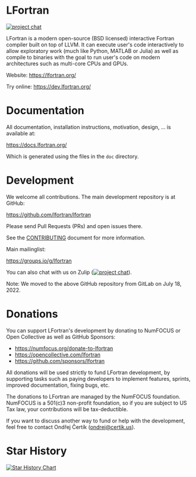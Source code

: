 # LFortran

[![project chat](https://img.shields.io/badge/zulip-join_chat-brightgreen.svg)](https://lfortran.zulipchat.com/)

LFortran is a modern open-source (BSD licensed) interactive Fortran compiler
built on top of LLVM. It can execute user's code interactively to allow
exploratory work (much like Python, MATLAB or Julia) as well as compile to
binaries with the goal to run user's code on modern architectures such as
multi-core CPUs and GPUs.

Website: https://lfortran.org/

Try online: https://dev.lfortran.org/

# Documentation

All documentation, installation instructions, motivation, design, ... is
available at:

https://docs.lfortran.org/

Which is generated using the files in the `doc` directory.


# Development

We welcome all contributions.
The main development repository is at GitHub:

https://github.com/lfortran/lfortran

Please send Pull Requests (PRs) and open issues there.

See the [CONTRIBUTING](CONTRIBUTING.md) document for more information.

Main mailinglist:

https://groups.io/g/lfortran

You can also chat with us on Zulip ([![project chat](https://img.shields.io/badge/zulip-join_chat-brightgreen.svg)](https://lfortran.zulipchat.com/)).

Note: We moved to the above GitHub repository from GitLab on July 18, 2022.

# Donations

You can support LFortran's development by donating to NumFOCUS or Open
Collective as well as GitHub Sponsors:

* https://numfocus.org/donate-to-lfortran
* https://opencollective.com/lfortran
* https://github.com/sponsors/lfortran

All donations will be used strictly to fund LFortran development, by supporting
tasks such as paying developers to implement features, sprints, improved
documentation, fixing bugs, etc.

The donations to LFortran are managed by the NumFOCUS foundation. NumFOCUS is a
501(c)3 non-profit foundation, so if you are subject to US Tax law, your
contributions will be tax-deductible.

If you want to discuss another way to fund or help with the development, feel
free to contact Ondřej Čertík (ondrej@certik.us).

# Star History

[![Star History Chart](https://api.star-history.com/svg?repos=lfortran/lfortran&type=Date)](https://star-history.com/#lfortran/lfortran&Date)
